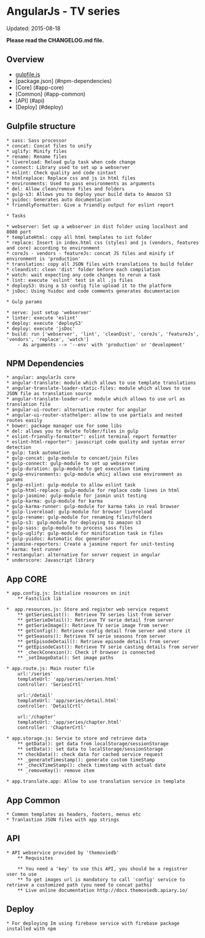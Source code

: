# AngularJs - TV series

Updated: 2015-08-18

**Please read the CHANGELOG.md file.**

## Overview

  * [gulpfile.js](#gulpfile-structure)
  * [package.json] (#npm-dependencies)
  * [Core] (#app-core)
  * [Common] (#app-common)
  * [API] (#api)
  * [Deploy] (#deploy)

## Gulpfile structure

    * sass: Sass processor
    * concat: Concat files to unify
    * uglify: Minify files
    * rename: Rename files
    * livereload: Reload gulp task when code change
    * connect: Library used to set up a webserver
    * eslint: Check quality and code sintaxt
    * htmlreplace: Replace css and js in html files
    * environments: Used to pass environments as arguments
    * del: Allow clean/remove files and folders
    * gulp-s3: Allows you to deploy your build data to Amazon S3
    * yuidoc: Generates auto documentacion
    * friendlyFormatter: Give a friendly output for eslint report

    * Tasks

    * webserver: Set up a webserver in dist folder using localhost and 8080 port
    * templateHtml: copy all html templates to ist folder
    * replace: Insert in index.html css (styles) and js (vendors, features and core) according to environment
    * coreJs - vendors - featureJs: concat JS files and minify if environment is 'production'
    * translation: copy all JSON files with translations to build folder
    * cleandist: clean 'dist' folder before each compilation
    * watch: wait expecting any code changes to rerun a task
    * lint: execute 'eslint' test in all .js files
    * deployS3: Using a S3 config file upload it to the platform
    * jsDoc: Using Yuidoc and code comments generates documentacion

    * Gulp params

    * serve: just setup 'webserver'
    * linter: execute 'eslint'
    * deploy: execute 'deployS3'
    * deploy: execute 'jsDoc'
    * build: run ['webserver', 'lint', 'cleanDist', 'coreJs', 'featureJs', 'vendors', 'replace', 'watch']
        - As arguments --> '--env' with 'production' or 'development'

## NPM Dependencies

    * angular: angularJs core
    * angular-translate: module which allows to use template translations
    * angular-translate-loader-static-files: module which allows to use JSON file as translation source
    * angular-translate-loader-url: module which allows to use url as translation file
    * angular-ui-router: alternative router for angular
    * angular-ui-router-stathelper: allow to use partials and nested routes easily
    * bower: package manager use for some libs
    * del: allows you to delete folder/files in gulp
    * eslint-friendly-formatter": eslint terminal report formatter
    * eslint-html-reporter": javascript code quality and syntax error detection
    * gulp: task automation
    * gulp-concat: gulp-module to concant/join files
    * gulp-connect: gulp-module to set up webserver
    * gulp-duration: gulp-module to get execution timing
    * gulp-environments: gulp-module whicj allows use environment as params
    * gulp-eslint: gulp-module to allow eslint task
    * gulp-html-replace: gulp-module for replace code lines in html
    * gulp-jasmine: gulp-module for jasmin unit testing
    * gulp-karma: gulp-module for karma
    * gulp-karma-runner: gulp-module for karma taks in real browser
    * gulp-livereload: gulp-module for browser livereload
    * gulp-rename: gulp-module for renaming files/folders
    * gulp-s3: gulp-module for deploying to amazon s3
    * gulp-sass: gulp-module to process sass files
    * gulp-uglify: gulp-module for minification task in files
    * gulp-yuidoc: Automatic doc generator
    * jasmine-reporters: Create a jasmine report for unit-testing
    * karma: test runner
    * restangular: alternative for server request in angular
    * underscore: Javascript library

## App CORE

    * app.config.js: Initialize resources on init
        ** Fastclick lib

    *  app.resources.js: Store and register web service request
        ** getSeriesList():  Retrieve TV series list from server
        ** getSerieDetail(): Retrieve TV serie detail from server
        ** getSerieImage(): Retrieve TV serie image from server
        ** getConfig(): Retrieve config detail from server and store it
        ** getSeasons(): Retrieve TV serie seasons from server
        ** getEpisodeDetail(): Retrieve episode details from server
        ** getEpisodeCast(): Retrieve TV serie casting details from server
        ** _checkConexion(): Check if browser is connected
        ** _setImageData(): Set image paths

    * app.route.js: Main router file
        url:'/series'
        templateUrl: 'app/series/series.html'
        controller: 'SeriesCrtl'

        url:'/detail'
        templateUrl: 'app/series/detail.html'
        controller: 'DetailCrtl'

        url:'/chapter'
        templateUrl: 'app/series/chapter.html'
        controller: 'ChapterCrtl'

    * app.storage.js: Servie to store and retrieve data
        ** getData(): get data from localStorage/sessionStorage
        ** setData(): set data to localStorage/sessionStorage
        ** checkData(): check data for cached service request
        ** _generateTimestamp(): generate custom timeStamp
        ** _checkTimeStamp(): check timestamp with actual date
        ** _removeKey(): remove item

    * app.translate.app: Allow to use translation service in template

## App Common

    * Common templates as headers, footers, menus etc
    * Tranlastion JSON files with app strings

## API

    * API webservice provided by 'themoviedb'
        ** Requisites

        ** You need a 'key' to use this API, you should be a registrer user to use
        ** To get images url is mandatory to call 'config' service to retrieve a customized path (you need to concat paths)
        ** Live online documentation http://docs.themoviedb.apiary.io/

## Deploy

    * For deploying Im using firebase service with firebase package installed with npm
